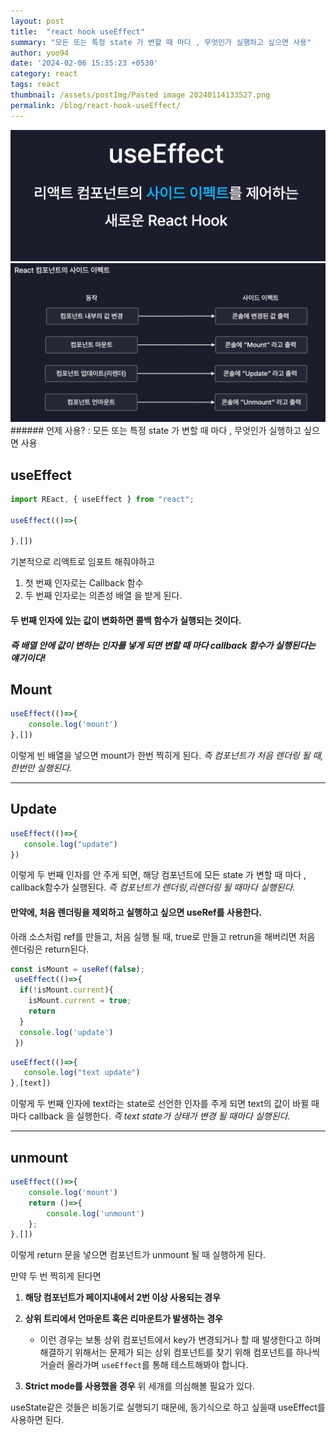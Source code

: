 ```yaml
---
layout: post
title:  "react hook useEffect"
summary: "모든 또는 특정 state 가 변할 때 마다 , 무엇인가 실행하고 싶으면 사용"
author: yoo94
date: '2024-02-06 15:35:23 +0530'
category: react
tags: react
thumbnail: /assets/postImg/Pasted image 20240114133527.png
permalink: /blog/react-hook-useEffect/
---
```

<img src="/assets/postImg/Pasted image 20240506123932.png" alt="Pasted image 20240506123932.png" style="max-width:100%;">
<img src="/assets/postImg/Pasted image 20240506124009.png" alt="Pasted image 20240506124009.png" style="max-width:100%;">
###### 언제 사용?  : 모든 또는 특정 state 가 변할 때 마다 , 무엇인가 실행하고 싶으면 사용

## useEffect
```jsx
import REact, { useEffect } from "react";

useEffect(()=>{

},[])
```
기본적으로 리액트로 임포트 해줘야하고
1. 첫 번째 인자로는 Callback 함수
2. 두 번째 인자로는 의존성 배열
   을 받게 된다.

#### 두 번째 인자에 있는 값이 변화하면 콜백 함수가 실행되는 것이다.
##### 즉 배열 안에 값이 변하는 인자를 넣게 되면 변할 때 마다 callback 함수가 실행된다는 얘기이다!

## Mount
```jsx
useEffect(()=>{
	console.log('mount')
},[])
```
이렇게 빈 배열을 넣으면 mount가 한번 찍히게 된다.
*즉 컴포넌트가 처음 렌더링 될 때, 한번만 실행된다.*

---
## Update
```jsx
useEffect(()=>{
   console.log("update")
})
```
이렇게 두 번째 인자를 안 주게 되면, 해당 컴포넌트에 모든 state 가 변할 때 마다 , callback함수가 실행된다.
*즉 컴포넌트가 렌더링,리렌더링 될 때마다 실행된다.*
#### 만약에, 처음 렌더링을 제외하고 실행하고 싶으면 useRef를 사용한다.
아래 소스처럼 ref를 만들고, 처음 실행 될 때, true로 만들고 retrun을 해버리면 처음 렌더링은 return된다.
```jsx
const isMount = useRef(false);
 useEffect(()=>{
  if(!isMount.current){
    isMount.current = true;
    return
  }
  console.log('update')
 })
```


```jsx
useEffect(()=>{
   console.log("text update")
},[text])

```
이렇게 두 번째 인자에 text라는 state로 선언한 인자를 주게 되면 text의 값이 바뀔 때마다 callback 을 실행한다.
*즉 text state가 상태가 변경 될 때마다 실행된다.*



---
## unmount
```jsx
useEffect(()=>{
    console.log('mount')
	return ()=>{
		console.log('unmount')
	};
},[])
```
이렇게 return 문을 넣으면 컴포넌트가 unmount 될 때 실행하게 된다.

만약 두 번 찍히게 된다면
1. **해당 컴포넌트가 페이지내에서 2번 이상 사용되는 경우**

2. **상위 트리에서 언마운트 혹은 리마운트가 발생하는 경우**
    - 이런 경우는 보통 상위 컴포넌트에서 key가 변경되거나 할 때 발생한다고 하며 해결하기 위해서는 문제가 되는 상위 컴포넌트를 찾기 위해 컴포넌트를 하나씩 거슬러 올라가며 `useEffect`를 통해 테스트해봐야 합니다.

3. **Strict mode를 사용했을 경우**
   위 세개를 의심해볼 필요가 있다.

useState같은 것들은 비동기로 실행되기 때문에, 동기식으로 하고 싶을때 useEffect를 사용하면 된다.
